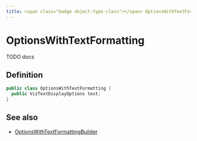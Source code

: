 ```yaml
---
title: <span class="badge object-type-class"></span> OptionsWithTextFormatting
---
```

# <span class="badge object-type-class"></span> OptionsWithTextFormatting

TODO docs

## Definition

```java
public class OptionsWithTextFormatting {
  public VizTextDisplayOptions text;
}
```
## See also

 * <span class="badge builder"></span> [OptionsWithTextFormattingBuilder](./builder-OptionsWithTextFormattingBuilder.md)
